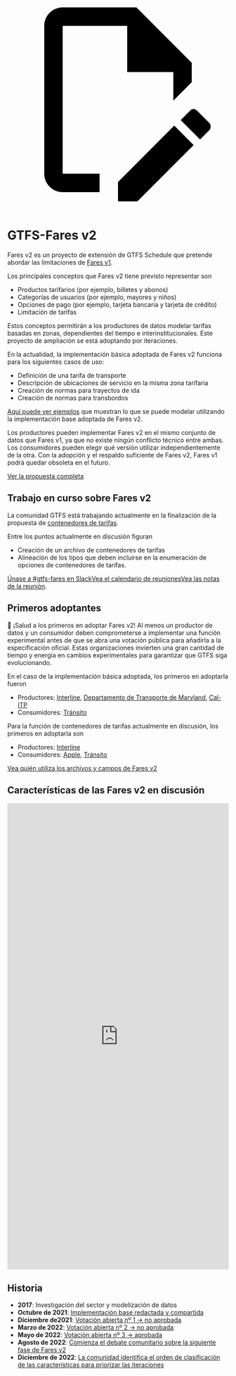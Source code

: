 <a class="pencil-link" href="https://github.com/MobilityData/gtfs.org/edit/main/docs/extensions/fare-extension.md" title="Edit this page" target="_blank">
    <svg class="pencil" xmlns="http://www.w3.org/2000/svg" viewBox="0 0 24 24"><path d="M10 20H6V4h7v5h5v3.1l2-2V8l-6-6H6c-1.1 0-2 .9-2 2v16c0 1.1.9 2 2 2h4v-2m10.2-7c.1 0 .3.1.4.2l1.3 1.3c.2.2.2.6 0 .8l-1 1-2.1-2.1 1-1c.1-.1.2-.2.4-.2m0 3.9L14.1 23H12v-2.1l6.1-6.1 2.1 2.1Z"></path></svg>
  </a>

# GTFS-Fares v2

Fares v2 es un proyecto de extensión de GTFS Schedule que pretende abordar las limitaciones de [Fares v1](/schedule/examples/fares-v1).

Los principales conceptos que Fares v2 tiene previsto representar son

- Productos tarifarios (por ejemplo, billetes y abonos)
- Categorías de usuarios (por ejemplo, mayores y niños)
- Opciones de pago (por ejemplo, tarjeta bancaria y tarjeta de crédito)
- Limitación de tarifas

Estos conceptos permitirán a los productores de datos modelar tarifas basadas en zonas, dependientes del tiempo e interinstitucionales. Este proyecto de ampliación se está adoptando por iteraciones.

En la actualidad, la implementación básica adoptada de Fares v2 funciona para los siguientes casos de uso:

- Definición de una tarifa de transporte
- Descripción de ubicaciones de servicio en la misma zona tarifaria
- Creación de normas para trayectos de ida
- Creación de normas para transbordos

[Aquí puede ver ejemplos](/schedule/examples/fares-v2) que muestran lo que se puede modelar utilizando la implementación base adoptada de Fares v2.

Los productores pueden implementar Fares v2 en el mismo conjunto de datos que Fares v1, ya que no existe ningún conflicto técnico entre ambas. Los consumidores pueden elegir qué versión utilizar independientemente de la otra. Con la adopción y el respaldo suficiente de Fares v2, Fares v1 podrá quedar obsoleta en el futuro.

<a class="button no-icon" target="_blank" href="https://share.mobilitydata.org/gtfs-fares-v2">Ver la propuesta completa</a>

## Trabajo en curso sobre Fares v2

La comunidad GTFS está trabajando actualmente en la finalización de la propuesta de [contenedores de tarifas](https://share.mobilitydata.org/fare-containers-to-fare-payment-types-proposal).

Entre los puntos actualmente en discusión figuran

- Creación de un archivo de contenedores de tarifas
- Alineación de los tipos que deben incluirse en la enumeración de opciones de contenedores de tarifas.

<a class="button no-icon" href="https://share.mobilitydata.org/slack" target="_blank">Únase a #gtfs-fares en Slack</a><a class="button no-icon" target="_blank" href="https://www.eventbrite.ca/e/specifications-discussions-gtfs-fares-v2-monthly-meetings-tickets-522966225057">Vea el calendario de reuniones</a><a  class="button no-icon" target="_blank" href="https://docs.google.com/document/d/1d3g5bMXupdElCKrdv6rhFNN11mrQgEk-ibA7wdqVLTU/edit">Vea las notas de la reunión</a>.

## Primeros adoptantes

🎉 ¡Salud a los primeros en adoptar Fares v2! Al menos un productor de datos y un consumidor deben comprometerse a implementar una función experimental antes de que se abra una votación pública para añadirla a la especificación oficial. Estas organizaciones invierten una gran cantidad de tiempo y energía en cambios experimentales para garantizar que GTFS siga evolucionando.

En el caso de la implementación básica adoptada, los primeros en adoptarla fueron

- Productores: [Interline](https://www.interline.io/), [Departamento de Transporte de Maryland](https://www.mta.maryland.gov/developer-resources), [Cal-ITP](https://dot.ca.gov/cal-itp/cal-itp-gtfs)
- Consumidores: [Tránsito](https://transitapp.com/)

Para la función de contenedores de tarifas actualmente en discusión, los primeros en adoptarla son

- Productores: [Interline](https://www.interline.io/)
- Consumidores: [Apple](https://www.apple.com/), [Tránsito](https://transitapp.com/)

<a class="button no-icon" target="_blank" href="https://docs.google.com/spreadsheets/d/1jpKjz6MbCD2XPhmIP11EDi-P2jMh7x2k-oHS-pLf2vI/edit?usp=sharing">Vea quién utiliza los archivos y campos de Fares v2</a>

## Características de las Fares v2 en discusión

<iframe src="https://portal.productboard.com/xcpvceqebovhprgzprgr2ryb" frameborder="0" width="100%", style="min-height:1060px"></iframe>

## Historia

- **2017**: Investigación del sector y modelización de datos
- **Octubre de 2021**: [Implementación base redactada y compartida](https://github.com/google/transit/pull/286#issue-1026848880)
- **Diciembre de2021**: [Votación abierta nº 1 → no aprobada](https://github.com/google/transit/pull/286#issuecomment-990258396)
- **Marzo de 2022**: [Votación abierta nº 2 → no aprobada](https://github.com/google/transit/pull/286#issuecomment-1080716109) 
- **Mayo de 2022**: [Votación abierta nº 3 → aprobada](https://github.com/google/transit/pull/286#issuecomment-1121392932) 
- **Agosto de 2022**: [Comienza el debate comunitario sobre la siguiente fase de Fares v2](https://github.com/google/transit/issues/341)
- **Diciembre de 2022**: [La comunidad identifica el orden de clasificación de las características para priorizar las iteraciones](https://github.com/google/transit/issues/341#issuecomment-1339947915)
